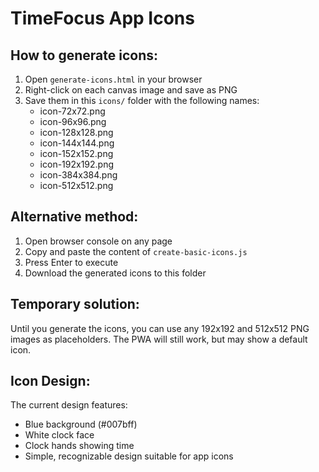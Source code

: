 # TimeFocus App Icons

## How to generate icons:

1. Open `generate-icons.html` in your browser
2. Right-click on each canvas image and save as PNG
3. Save them in this `icons/` folder with the following names:
   - icon-72x72.png
   - icon-96x96.png
   - icon-128x128.png
   - icon-144x144.png
   - icon-152x152.png
   - icon-192x192.png
   - icon-384x384.png
   - icon-512x512.png

## Alternative method:

1. Open browser console on any page
2. Copy and paste the content of `create-basic-icons.js`
3. Press Enter to execute
4. Download the generated icons to this folder

## Temporary solution:

Until you generate the icons, you can use any 192x192 and 512x512 PNG images as placeholders.
The PWA will still work, but may show a default icon.

## Icon Design:

The current design features:
- Blue background (#007bff)
- White clock face
- Clock hands showing time
- Simple, recognizable design suitable for app icons
